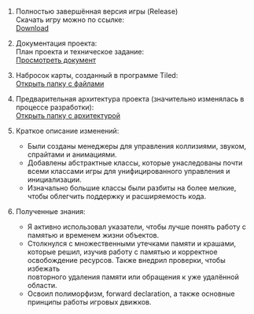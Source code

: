 1. Полностью завершённая версия игры (Release)  
   Скачать игру можно по ссылке:  
   [Download](https://drive.google.com/file/d/1yjVqGRboA5Z5Ed9Bh2OUzuAo5k8eZpoB/view?usp=sharing)  
  
2. Документация проекта:  
   План проекта и техническое задание:  
   [Просмотреть документ](https://docs.google.com/document/d/1PVXK-9tD_Mn9Rr7zUbnBvGzsmgs-WWYV/edit)  
  
3. Набросок карты, созданный в программе Tiled:  
   [Открыть папку с файлами](https://drive.google.com/drive/folders/1-VhtIBmaszbhC2gfrfQN1rVQHUqxJjqk?hl=ru)  
  
4. Предварительная архитектура проекта (значительно изменялась в процессе разработки):  
   [Открыть папку с архитектурой](https://drive.google.com/drive/folders/1-VhtIBmaszbhC2gfrfQN1rVQHUqxJjqk?hl=ru)  
  
5. Краткое описание изменений:  
   - Были созданы менеджеры для управления коллизиями, звуком, спрайтами и анимациями.  
   - Добавлены абстрактные классы, которые унаследованы почти всеми классами игры для унифицированного управления и инициализации.  
   - Изначально большие классы были разбиты на более мелкие, чтобы облегчить поддержку и расширяемость кода.  
  
6. Полученные знания:  
   - Я активно использовал указатели, чтобы лучше понять работу с памятью и временем жизни объектов.  
   - Столкнулся с множественными утечками памяти и крашами, которые решил, изучив работу с памятью и корректное освобождение ресурсов. Также внедрил проверки, чтобы избежать   
     повторного удаления памяти или обращения к уже удалённой области.  
   - Освоил полиморфизм, forward declaration, а также основные принципы работы игровых движков.  
  

